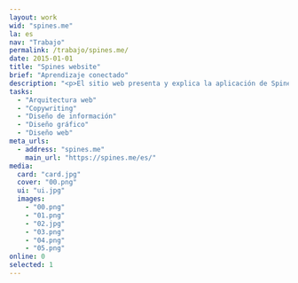 ```yaml
---
layout: work
wid: "spines.me"
la: es
nav: "Trabajo"
permalink: /trabajo/spines.me/
date: 2015-01-01
title: "Spines website"
brief: "Aprendizaje conectado"
description: "<p>El sitio web presenta y explica la aplicación de Spines y la filosofía de aprendizaje que defiende: <em>captura, elabora y comparte</em> lo que quieres aprender para convertir esa información en conocimiento profundo y duradero.</p>"
tasks:
  - "Arquitectura web"
  - "Copywriting"
  - "Diseño de información"
  - "Diseño gráfico"
  - "Diseño web"
meta_urls:
  - address: "spines.me"
    main_url: "https://spines.me/es/"
media:
  card: "card.jpg"
  cover: "00.png"
  ui: "ui.jpg"
  images:
    - "00.png"
    - "01.png"
    - "02.jpg"
    - "03.png"
    - "04.png"
    - "05.png"
online: 0
selected: 1
---
```

